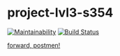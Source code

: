 # project-lvl3-s354

[![Maintainability](https://api.codeclimate.com/v1/badges/29c8864c898290a92605/maintainability)](https://codeclimate.com/github/raylyanway/project-lvl3-s354/maintainability)
[![Build Status](https://travis-ci.org/raylyanway/project-lvl3-s354.svg?branch=master)](https://travis-ci.org/raylyanway/project-lvl3-s354)

[forward, postmen!](http://uneven-flavor.surge.sh/)
